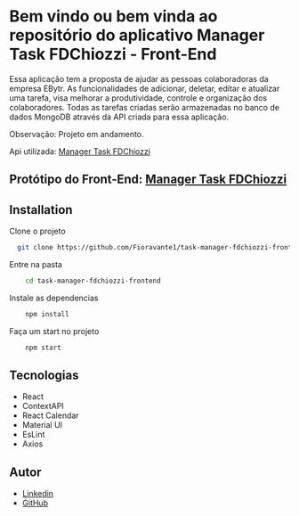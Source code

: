 
# Bem vindo ou bem vinda ao repositório do aplicativo Manager Task FDChiozzi - Front-End

Essa aplicação tem a proposta de ajudar as pessoas colaboradoras da empresa EBytr. As funcionalidades de adicionar, deletar, editar e atualizar uma tarefa, visa melhorar a produtividade, controle e organização dos colaboradores. Todas as tarefas criadas serão armazenadas no banco de dados MongoDB através da API criada para essa aplicação.  

Observação: Projeto em andamento.

 Api utilizada: [Manager Task FDChiozzi](https://manager-tasks-fdchiozzi.herokuapp.com/tasks)
 
 ## Protótipo do Front-End: [Manager Task FDChiozzi](https://www.figma.com/file/rNLEI3HvKapsI7J1JvlD9r/Untitled?node-id=0%3A1)
 
## Installation

Clone o projeto

```bash
  git clone https://github.com/Fioravante1/task-manager-fdchiozzi-frontend.git
```

Entre na pasta

```bash
    cd task-manager-fdchiozzi-frontend
```

Instale as dependencias

```bash
    npm install
```
Faça um start no projeto

```bash
    npm start
```


## Tecnologias

- React
- ContextAPI
- React Calendar
- Material UI
- EsLint
- Axios


## Autor

- [Linkedin](https://www.linkedin.com/in/fioravantechiozzi/)
- [GitHub](https://github.com/Fioravante1)
